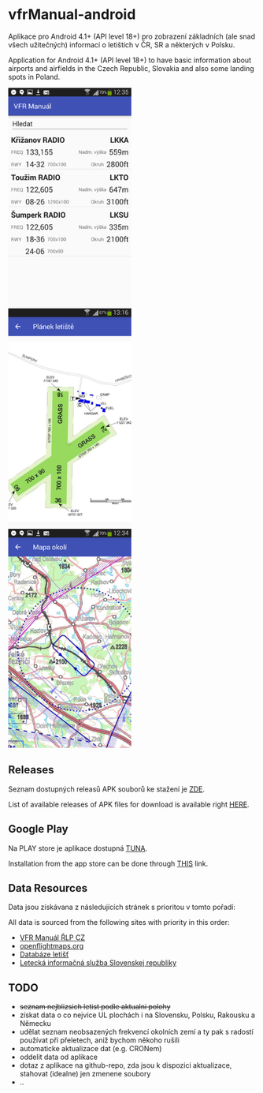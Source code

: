 # vfrManual-android

Aplikace pro Android 4.1+ (API level 18+) pro zobrazení základních (ale snad všech užitečných) informací o letištích v ČR, SR a některých v Polsku.

Application for Android 4.1+ (API level 18+) to have basic information about airports and airfields in the Czech Republic, Slovakia and also some landing spots in Poland.


<img src="https://raw.githubusercontent.com/ibisek/vfrManual-android/master/propaganda/vfr-manual1-small.png" width="250" height="444"/>&nbsp;&nbsp;<img src="https://raw.githubusercontent.com/ibisek/vfrManual-android/master/propaganda/vfr-manual2-small.png" width="250" height="444"/>&nbsp;&nbsp;<img src="https://raw.githubusercontent.com/ibisek/vfrManual-android/master/propaganda/vfr-manual3-small.png" width="250" height="444"/>

## Releases
Seznam dostupných releasů APK souborů ke stažení je [ZDE](https://github.com/ibisek/vfrManual-android/releases).

List of available releases of APK files for download is available right [HERE](https://github.com/ibisek/vfrManual-android/releases).

## Google Play
Na PLAY store je aplikace dostupná [TUNA](https://play.google.com/store/apps/details?id=com.ibisek.vfrmanualcz).

Installation from the app store can be done through [THIS](https://play.google.com/store/apps/details?id=com.ibisek.vfrmanualcz) link.


## Data Resources
Data jsou získávana z následujících stránek s prioritou v tomto pořadí:

All data is sourced from the following sites with priority in this order:

* [VFR Manuál ŘLP CZ](http://lis.rlp.cz/vfrmanual/)
* [openflightmaps.org](https://openflightmaps.org/live/)
* [Databáze letišť](http://www.aerobaze.cz/gps/)
* [Letecká informačná služba Slovenskej republiky](https://aim.lps.sk/web/)

## TODO 
* ~~seznam nejblizsich letist podle aktualni polohy~~
* získat data o co nejvíce UL plochách i na Slovensku, Polsku, Rakousku a Německu
* udělat seznam neobsazených frekvencí okolních zemí a ty pak s radostí používat při přeletech, aniž bychom někoho rušili
* automaticke aktualizace dat (e.g. CRONem)
* oddelit data od aplikace
* dotaz z aplikace na github-repo, zda jsou k dispozici aktualizace, stahovat (idealne) jen zmenene soubory
* ..
